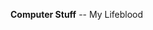<div id="wikitext">

<span id="extract"></span> **Computer Stuff** -- My Lifeblood <span
id="extractend"></span>

<div class="vspace">

</div>

</div>
